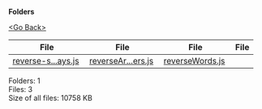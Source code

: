 **Folders**

[&lt;Go Back&gt;](../right.html)

<table><thead><tr class="header"><th><strong>File</strong></th><th><strong>File</strong></th><th><strong>File</strong></th><th><strong>File</strong></th></tr></thead><tbody><tr class="odd"><td><a href="reverse-string-multiple-ways.js">reverse-s...ays.js</a> </td><td><a href="reverseArray-of-numbers.js">reverseAr...ers.js</a> </td><td><a href="reverseWords.js">reverseWords.js</a> </td><td></td></tr></tbody></table>

Folders: 1  
Files: 3  
Size of all files: 10758 KB
